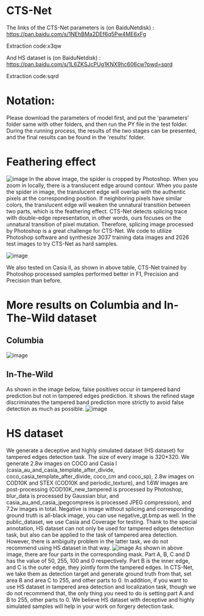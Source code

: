 # CTS-Net
The links of the CTS-Net parameters is (on BaiduNetdisk) : https://pan.baidu.com/s/1NEhBMa2DEf6q5Pw4ME6xFg 

Extraction code:x3qw

And HS dataset is (on BaiduNetdisk) : https://pan.baidu.com/s/1L6ZKSJcPUg1KNX9hc606cw?pwd=sqrd

Extraction code:sqrd

# Notation:
Please download the parameters of model first, and put the 'parameters' folder same with other folders, and then run the PY file in the test folder. During the running process, the results of the two stages can be presented, and the final results can be found in the 'results' folder.


# Feathering effect
![image](https://user-images.githubusercontent.com/73570008/151310727-02e5af0a-afdc-43d1-96b7-d25a1a961ce1.png)
In the above image, the spider is cropped by Photoshop. When you zoom in locally, there is a translucent edge around contour. When you paste the spider in image, the translucent edge will overlap with the authentic pixels at the corresponding position. If neighboring pixels have similar colors, the translucent edge will weaken the unnatural transition between two parts, which is the feathering effect.
CTS-Net detects splicing trace with double-edge representation, in other words, ours focuses on the unnatural transition of pixel mutation. Therefore, splicing image processed by Photoshop is a great challenge for CTS-Net. We code to utilize Photoshop software and synthesize 3037 training data images and 2026 test images to try CTS-Net as hard samples.

![image](https://user-images.githubusercontent.com/73570008/151317428-61d763dc-6b0b-4355-af73-95eb45a7fd76.png)

We also tested on Casia II, as shown in above table, CTS-Net trained by Photoshop processed samples performed better in F1, Precision and Precision than before.

# More results on Columbia and In-The-Wild dataset
## Columbia
![image](https://user-images.githubusercontent.com/73570008/151368152-55c863bc-25b7-4d3e-8f4d-d767f48a089f.png)

## In-The-Wild
As shown in the image below, false positives occur in tampered band prediction but not in tampered edges prediction. It shows the refined stage discriminates the tampered band prediction more strictly to avoid false detection as much as possible.
![image](https://user-images.githubusercontent.com/73570008/151360172-e3f5f368-0f36-4422-b532-3c956d34dea2.png)

# HS dataset
We generate a deceptive and highly simulated dataset (HS dataset) for tampered edges detection task. The size of every image is 320*320. We generate 2.8w images on COCO and Casia I (casia_au_and_casia_template_after_divide, coco_casia_template_after_divide, coco_cm and coco_sp), 2.8w images on COD10K and STEX (COD10K and periodic_texture), and 1.6W images are post-processing (COD10K_new_tampered is processed by Photoshop, blur_data is processed by Gaussian blur, and casia_au_and_casia_jpegcompress is processed JPEG compression), and 7.2w images in total. Negative is image without splicing and corresponding ground truth is all-black image, you can use negative_gt.bmp as well. In the public_dataset, we use Casia and Coverage for testing. 
Thank to the special annotation, HS dataset can not only be used for tampered edges detection task, but also can be applied to the task of tampered area detection. However, there is ambiguity problem in the latter task, we do not recommend using HS dataset in that way.
![image](https://user-images.githubusercontent.com/73570008/151368997-26baaaea-5a0f-410a-a695-b5c867045c64.png)
As shown in above image, there are four parts in the corresponding mask. Part A, B, C and D has the value of 50, 255, 100 and 0 respectively. Part B is the inner edge, and C is the outer edge, they jointly form the tampered edges. In CTS-Net, we take them as detection target and generate ground truth from that, set area B and area C to 255, and other parts to 0. 
In addition, if you want to use HS dataset in tampered area detection and localization task, though we do not recommend that, the only thing you need to do is setting part A and B to 255, other parts to 0. We believe HS dataset with deceptive and highly simulated samples will help in your work on forgery detection task.

